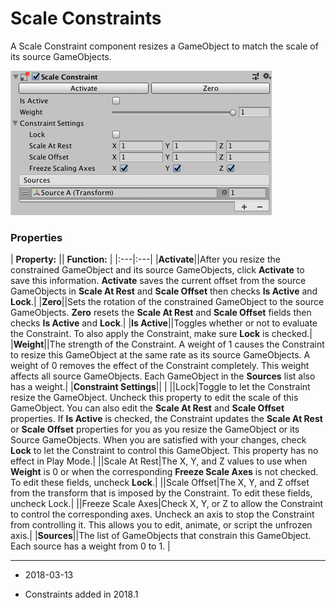 # Scale Constraints

A Scale Constraint component resizes a GameObject to match the scale of its source GameObjects. 

![Scale Constraint component](../uploads/Main/ScaleConstraint.png)

### Properties

| **Property:** || **Function:** |
|:---|:---|
|__Activate__||After you resize the constrained GameObject and its source GameObjects, click __Activate__ to save this information. __Activate__ saves the current offset from the source GameObjects in __Scale At Rest__ and __Scale Offset__ then checks __Is Active__ and __Lock__.|
|__Zero__||Sets the rotation of the constrained GameObject to the source GameObjects. __Zero__ resets the __Scale At Rest__ and __Scale Offset__ fields then checks __Is Active__ and __Lock__.|
|__Is Active__||Toggles whether or not to evaluate the Constraint. To also apply the Constraint, make sure __Lock__ is checked.|
|__Weight__||The strength of the Constraint. A weight of 1 causes the Constraint to resize this GameObject at the same rate as its source GameObjects. A weight of 0 removes the effect of the Constraint completely. This weight affects all source GameObjects. Each GameObject in the __Sources__ list also has a weight.|
|__Constraint Settings__||&nbsp;|
||Lock|Toggle to let the Constraint resize the GameObject. Uncheck this property to edit the scale of this GameObject. You can also edit the __Scale At Rest__ and __Scale Offset__ properties. If __Is Active__ is checked, the Constraint updates the __Scale At Rest__ or __Scale Offset__ properties for you as you resize the GameObject or its Source GameObjects. When you are satisfied with your changes, check __Lock__ to let the Constraint to control this GameObject. This property has no effect in Play Mode.|
||Scale At Rest|The X, Y, and Z values to use when __Weight__ is 0 or when the corresponding __Freeze Scale Axes__ is not checked. To edit these fields, uncheck __Lock__.|
||Scale Offset|The X, Y, and Z offset from the transform that is imposed by the Constraint. To edit these fields, uncheck Lock.|
||Freeze Scale Axes|Check X, Y, or Z to allow the Constraint to control the corresponding axes. Uncheck an axis to stop the Constraint from controlling it. This allows you to edit, animate, or script the unfrozen axis.|
|__Sources__||The list of GameObjects that constrain this GameObject. Each source has a weight from 0 to 1. |

---

* <span class="page-edit"> 2018-03-13  <!-- include IncludeTextNewPageYesEdit --></span>

* <span class="page-history">Constraints added in 2018.1</span>
